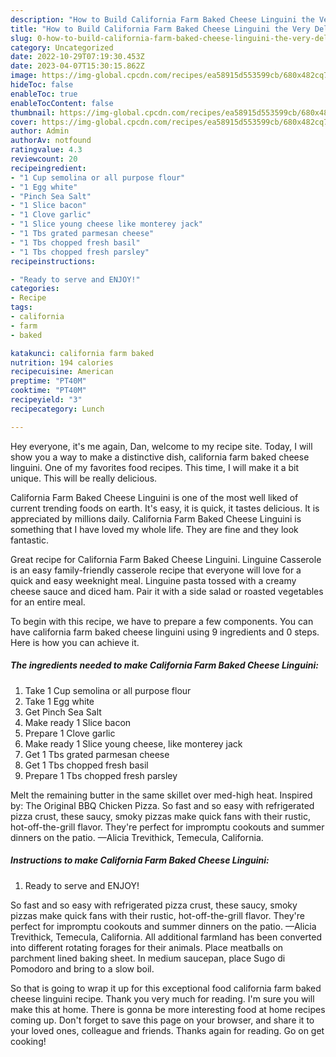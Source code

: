 ```yaml
---
description: "How to Build California Farm Baked Cheese Linguini the Very Delicious"
title: "How to Build California Farm Baked Cheese Linguini the Very Delicious"
slug: 0-how-to-build-california-farm-baked-cheese-linguini-the-very-delicious
category: Uncategorized
date: 2022-10-29T07:19:30.453Z
date: 2023-04-07T15:30:15.862Z
image: https://img-global.cpcdn.com/recipes/ea58915d553599cb/680x482cq70/california-farm-baked-cheese-linguini-recipe-main-photo.jpg
hideToc: false
enableToc: true
enableTocContent: false
thumbnail: https://img-global.cpcdn.com/recipes/ea58915d553599cb/680x482cq70/california-farm-baked-cheese-linguini-recipe-main-photo.jpg
cover: https://img-global.cpcdn.com/recipes/ea58915d553599cb/680x482cq70/california-farm-baked-cheese-linguini-recipe-main-photo.jpg
author: Admin
authorAv: notfound
ratingvalue: 4.3
reviewcount: 20
recipeingredient:
- "1 Cup semolina or all purpose flour"
- "1 Egg white"
- "Pinch Sea Salt"
- "1 Slice bacon"
- "1 Clove garlic"
- "1 Slice young cheese like monterey jack"
- "1 Tbs grated parmesan cheese"
- "1 Tbs chopped fresh basil"
- "1 Tbs chopped fresh parsley"
recipeinstructions:

- "Ready to serve and ENJOY!"
categories:
- Recipe
tags:
- california
- farm
- baked

katakunci: california farm baked 
nutrition: 194 calories
recipecuisine: American
preptime: "PT40M"
cooktime: "PT40M"
recipeyield: "3"
recipecategory: Lunch

---
```



Hey everyone, it's me again, Dan, welcome to my recipe site. Today, I will show you a way to make a distinctive dish, california farm baked cheese linguini. One of my favorites food recipes. This time, I will make it a bit unique. This will be really delicious.

California Farm Baked Cheese Linguini is one of the most well liked of current trending foods on earth. It's easy, it is quick, it tastes delicious. It is appreciated by millions daily. California Farm Baked Cheese Linguini is something that I have loved my whole life. They are fine and they look fantastic.

Great recipe for California Farm Baked Cheese Linguini. Linguine Casserole is an easy family-friendly casserole recipe that everyone will love for a quick and easy weeknight meal. Linguine pasta tossed with a creamy cheese sauce and diced ham. Pair it with a side salad or roasted vegetables for an entire meal.


To begin with this recipe, we have to prepare a few components. You can have california farm baked cheese linguini using 9 ingredients and 0 steps. Here is how you can achieve it.

<!--inarticleads1-->

##### The ingredients needed to make California Farm Baked Cheese Linguini:

1. Take 1 Cup semolina or all purpose flour
1. Take 1 Egg white
1. Get Pinch Sea Salt
1. Make ready 1 Slice bacon
1. Prepare 1 Clove garlic
1. Make ready 1 Slice young cheese, like monterey jack
1. Get 1 Tbs grated parmesan cheese
1. Get 1 Tbs chopped fresh basil
1. Prepare 1 Tbs chopped fresh parsley


Melt the remaining butter in the same skillet over med-high heat. Inspired by: The Original BBQ Chicken Pizza. So fast and so easy with refrigerated pizza crust, these saucy, smoky pizzas make quick fans with their rustic, hot-off-the-grill flavor. They&#39;re perfect for impromptu cookouts and summer dinners on the patio. —Alicia Trevithick, Temecula, California. 

<!--inarticleads2-->

##### Instructions to make California Farm Baked Cheese Linguini:


1. Ready to serve and ENJOY!

So fast and so easy with refrigerated pizza crust, these saucy, smoky pizzas make quick fans with their rustic, hot-off-the-grill flavor. They&#39;re perfect for impromptu cookouts and summer dinners on the patio. —Alicia Trevithick, Temecula, California. All additional farmland has been converted into different rotating forages for their animals. Place meatballs on parchment lined baking sheet. In medium saucepan, place Sugo di Pomodoro and bring to a slow boil. 

So that is going to wrap it up for this exceptional food california farm baked cheese linguini recipe. Thank you very much for reading. I'm sure you will make this at home. There is gonna be more interesting food at home recipes coming up. Don't forget to save this page on your browser, and share it to your loved ones, colleague and friends. Thanks again for reading. Go on get cooking!
